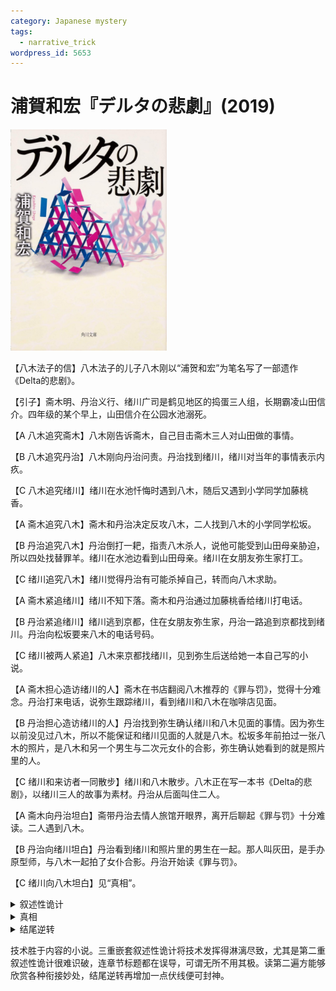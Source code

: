 ```yaml
---
category: Japanese mystery
tags:
  - narrative_trick
wordpress_id: 5653
---
```


# 浦賀和宏『デルタの悲劇』(2019)

<img src=images/2019_cover.jpg width=250/>

【八木法子的信】八木法子的儿子八木刚以“浦贺和宏”为笔名写了一部遗作《Delta的悲剧》。

【引子】斋木明、丹治义行、绪川广司是鹤见地区的捣蛋三人组，长期霸凌山田信介。四年级的某个早上，山田信介在公园水池溺死。

【A 八木追究斋木】八木刚告诉斋木，自己目击斋木三人对山田做的事情。

【B 八木追究丹治】八木刚向丹治问责。丹治找到绪川，绪川对当年的事情表示内疚。

【C 八木追究绪川】绪川在水池忏悔时遇到八木，随后又遇到小学同学加藤桃香。

【A 斋木追究八木】斋木和丹治决定反攻八木，二人找到八木的小学同学松坂。

【B 丹治追究八木】丹治倒打一耙，指责八木杀人，说他可能受到山田母亲胁迫，所以四处找替罪羊。绪川在水池边看到山田母亲。绪川在女朋友弥生家打工。

【C 绪川追究八木】绪川觉得丹治有可能杀掉自己，转而向八木求助。

【A 斋木紧追绪川】绪川不知下落。斋木和丹治通过加藤桃香给绪川打电话。

【B 丹治紧追绪川】绪川逃到京都，住在女朋友弥生家，丹治一路追到京都找到绪川。丹治向松坂要来八木的电话号码。

【C 绪川被两人紧追】八木来京都找绪川，见到弥生后送给她一本自己写的小说。

【A 斋木担心造访绪川的人】斋木在书店翻阅八木推荐的《罪与罚》，觉得十分难念。丹治打来电话，说弥生跟踪绪川，看到绪川和八木在咖啡店见面。

【B 丹治担心造访绪川的人】丹治找到弥生确认绪川和八木见面的事情。因为弥生以前没见过八木，所以不能保证和绪川见面的人就是八木。松坂多年前拍过一张八木的照片，是八木和另一个男生与二次元女仆的合影，弥生确认她看到的就是照片里的人。

【C 绪川和来访者一同散步】绪川和八木散步。八木正在写一本书《Delta的悲剧》，以绪川三人的故事为素材。丹治从后面叫住二人。

【A 斋木向丹治坦白】斋带丹治去情人旅馆开眼界，离开后聊起《罪与罚》十分难读。二人遇到八木。

【B 丹治向绪川坦白】丹治看到绪川和照片里的男生在一起。那人叫灰田，是手办原型师，与八木一起拍了女仆合影。丹治开始读《罪与罚》。

【C 绪川向八木坦白】见“真相”。

<details><summary>叙述性诡计</summary>
时间诡计：A、B、C是三条不同的时间线，分别对应三人二十岁、三十岁、四十岁的时期。

人称诡计：文中的斋木、丹治、绪川都是同一人！A线中的斋木明嫁给丹治义行，变成B线中的丹治明，后来因为丹治义行酗酒，自己无法怀上丹治义行的孩子，所以离婚改嫁给绪川广司，变成C线中的绪川明。

性别诡计：三条线中的主人公（明）一直是女性。
</details>

<details><summary>真相</summary>
在【C 绪川和来访者一同散步】中，丹治义行离婚后并没有放弃改嫁的绪川明，屡次跟踪，偶然遇见来京都摆放绪川明的八木刚。丹治义行误以为二人交往，一怒之下杀死八木刚（浦贺和宏）。
</details>

<details><summary>结尾逆转</summary>
【C 绪川被两人紧追】并不是“绪川明被丹治义行和斋木明紧追”（绪川明和斋木明是同一个人），而是“绪川明被丹治义行和弥生紧追”。弥生因为自己的前男友绪川广司被绪川明夺走，所以紧追绪川明。

八木写下《Delta的悲剧》，目的是为了揭示真凶。山田被三人推下水池后爬了上来，后来被真凶加藤桃香杀死。八木爱上了桃香，但桃香已结婚生子，写书为了破坏桃香家庭，自己放有可能趁虚而入。
</details>

技术胜于内容的小说。三重嵌套叙述性诡计将技术发挥得淋漓尽致，尤其是第二重叙述性诡计很难识破，连章节标题都在误导，可谓无所不用其极。读第二遍方能够欣赏各种衔接妙处，结尾逆转再增加一点伏线便可封神。
